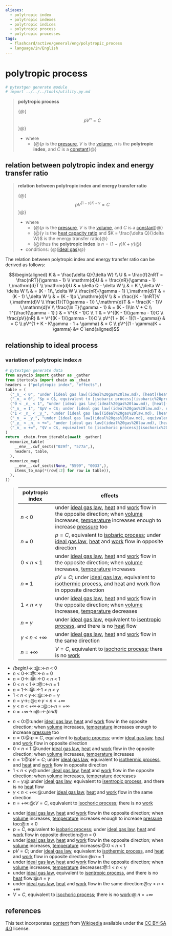 ```yaml
---
aliases:
  - polytropic index
  - polytropic indexes
  - polytropic indices
  - polytropic process
  - polytropic processes
tags:
  - flashcard/active/general/eng/polytropic_process
  - language/in/English
---
```


# polytropic process

```Python
# pytextgen generate module
# import ../../../tools/utility.py.md
```

> __polytropic process__
>
> {@{$$pV^n = C$$}@}
>
> - where
>   - {@{$p$ is the [pressure](pressure.md), $V$ is the [volume](volume.md), $n$ is the __polytropic index__, and $C$ is a [constant](constant%20(mathematics).md)}@} <!--SR:!2028-01-29,1169,350!2027-10-20,1091,350-->

## relation between polytropic index and energy transfer ratio

> __relation between polytropic index and energy transfer ratio__
>
> {@{$$pV^{(1 - \gamma)K + \gamma} = C$$}@}
>
> - where
>   - {@{$p$ is the [pressure](pressure.md), $V$ is the [volume](volume.md), and $C$ is a [constant](constant%20(mathematics).md)}@}
>   - {@{$\gamma$ is the [heat capacity ratio](heat%20capacity%20ratio.md) and $K = \frac{\delta Q}{\delta W}$ is the energy transfer ratio}@}
>   - {@{thus the __polytropic index__ is $n = (1 - \gamma)K + \gamma$}@}
> - conditions: {@{[ideal gas](ideal%20gas.md)}@} <!--SR:!2025-05-02,107,210!2026-01-30,532,310!2025-09-27,162,270!2025-07-04,414,310!2025-05-20,94,329-->

The relation between polytropic index and energy transfer ratio can be derived as follows:

$$\begin{aligned}
K & = \frac{\delta Q}{\delta W} \\
U & = \frac{f}2nRT = \frac{nRT}{\gamma - 1} \\
\mathrm{d}U & = \frac{nR}{\gamma - 1} \,\mathrm{d}T \\
\mathrm{d}U & = \delta Q - \delta W \\
& = K \,\delta W - \delta W \\
& = (K - 1)\, \delta W \\
\frac{nR}{\gamma - 1} \,\mathrm{d}T & = (K - 1) \,\delta W \\
& = (K - 1)p \,\mathrm{d}V \\
& = \frac{(K - 1)nRT}V \,\mathrm{d}V \\
\frac{1}{T(\gamma - 1)} \,\mathrm{d}T & = \frac{K - 1}V \,\mathrm{d}V \\
\frac{\ln T}{\gamma - 1} & = (K - 1)\ln V + C \\
T^{\frac1{\gamma - 1} } & = V^{K - 1}C \\
T & = V^{(K - 1)(\gamma - 1)}C \\
\frac{pV}{nR} & = V^{(K - 1)(\gamma - 1)}C \\
pV^{1 + (K - 1)(1 - \gamma)} & = C \\
pV^{1 + K - K\gamma - 1 + \gamma} & = C \\
pV^{(1 - \gamma)K + \gamma} &= C
\end{aligned}$$

## relationship to ideal process

### variation of polytropic index _n_

```Python
# pytextgen generate data
from asyncio import gather as _gather
from itertools import chain as _chain
headers = ("polytropic index", "effects",)
table = (
  ("_n_ < 0", "under [ideal gas law](ideal%20gas%20law.md), [heat](heat.md) and [work](work%20(physics).md) flow in the opposite direction; when [volume](volume.md) increases, [temperature](temperature.md) increases enough to increase [pressure](pressure.md) too",),
  ("_n_ = 0", "$p = C$, equivalent to [isobaric process](isobaric%20process.md); under [ideal gas law](ideal%20gas%20law.md), [heat](heat.md) and [work](work%20(physics).md) flow in opposite direction",),
  ("0 < _n_ < 1", "under [ideal gas law](ideal%20gas%20law.md), [heat](heat.md) and [work](work%20(physics).md) flow in the opposite direction; when [volume](volume.md) increases, [temperature](temperature.md) increases",),
  ("_n_ = 1", "$pV = C$; under [ideal gas law](ideal%20gas%20law.md), equivalent to [isothermic process](isothermic%20process.md), and [heat](heat.md) and [work](work%20(physics).md) flow in opposite direction",),
  ("1 < _n_ < _γ_", "under [ideal gas law](ideal%20gas%20law.md), [heat](heat.md) and [work](work%20(physics).md) flow in the opposite direction; when [volume](volume.md) increases, [temperature](temperature.md) decreases",),
  ("_n_ = _γ_", "under [ideal gas law](ideal%20gas%20law.md), equivalent to [isentropic process](isentropic%20process.md), and there is no [heat](heat.md) flow",),
  ("_γ_ < _n_ < +∞", "under [ideal gas law](ideal%20gas%20law.md), [heat](heat.md) and [work](work%20(physics).md) flow in the same direction",),
  ("_n_ = +∞", "$V = C$, equivalent to [isochoric process](isochoric%20process.md); there is no [work](work%20(physics).md)",),
)
return _chain.from_iterable(await _gather(
  memorize_table(
    __env__.cwf_sects("029f", "577a",),
    headers, table,
  ),
  memorize_map(
    __env__.cwf_sects(None, "5599", "0033",),
    items_to_map(*(row[:2] for row in table)),
  ),
))
```

<!--pytextgen generate section="029f"--><!-- The following content is generated at 2024-09-13T23:15:48.061046+08:00. Any edits will be overridden! -->

> | polytropic index | effects |
> |-|-|
> | _n_ < 0 | under [ideal gas law](ideal%20gas%20law.md), [heat](heat.md) and [work](work%20(physics).md) flow in the opposite direction; when [volume](volume.md) increases, [temperature](temperature.md) increases enough to increase [pressure](pressure.md) too |
> | _n_ = 0 | $p = C$, equivalent to [isobaric process](isobaric%20process.md); under [ideal gas law](ideal%20gas%20law.md), [heat](heat.md) and [work](work%20(physics).md) flow in opposite direction |
> | 0 < _n_ < 1 | under [ideal gas law](ideal%20gas%20law.md), [heat](heat.md) and [work](work%20(physics).md) flow in the opposite direction; when [volume](volume.md) increases, [temperature](temperature.md) increases |
> | _n_ = 1 | $pV = C$; under [ideal gas law](ideal%20gas%20law.md), equivalent to [isothermic process](isothermic%20process.md), and [heat](heat.md) and [work](work%20(physics).md) flow in opposite direction |
> | 1 < _n_ < _γ_ | under [ideal gas law](ideal%20gas%20law.md), [heat](heat.md) and [work](work%20(physics).md) flow in the opposite direction; when [volume](volume.md) increases, [temperature](temperature.md) decreases |
> | _n_ = _γ_ | under [ideal gas law](ideal%20gas%20law.md), equivalent to [isentropic process](isentropic%20process.md), and there is no [heat](heat.md) flow |
> | _γ_ < _n_ < +∞ | under [ideal gas law](ideal%20gas%20law.md), [heat](heat.md) and [work](work%20(physics).md) flow in the same direction |
> | _n_ = +∞ | $V = C$, equivalent to [isochoric process](isochoric%20process.md); there is no [work](work%20(physics).md) |

<!--/pytextgen-->

<!--pytextgen generate section="577a"--><!-- The following content is generated at 2024-01-04T20:17:52.495477+08:00. Any edits will be overridden! -->

- _(begin)_→::@::←_n_ < 0 <!--SR:!2026-11-20,814,330!2027-07-10,931,330-->
- _n_ < 0→::@::←_n_ = 0 <!--SR:!2027-07-09,1009,350!2026-01-18,582,330-->
- _n_ = 0→::@::←0 < _n_ < 1 <!--SR:!2028-03-12,1203,350!2028-10-03,1360,350-->
- 0 < _n_ < 1→::@::←_n_ = 1 <!--SR:!2027-12-03,1125,350!2026-03-09,569,310-->
- _n_ = 1→::@::←1 < _n_ < _γ_ <!--SR:!2028-01-23,1164,350!2027-06-15,991,350-->
- 1 < _n_ < _γ_→::@::←_n_ = _γ_ <!--SR:!2027-09-05,1055,350!2027-09-18,1065,350-->
- _n_ = _γ_→::@::←_γ_ < _n_ < +∞ <!--SR:!2027-08-31,970,330!2027-10-25,1095,350-->
- _γ_ < _n_ < +∞→::@::←_n_ = +∞ <!--SR:!2027-12-08,1128,350!2028-02-23,1189,350-->
- _n_ = +∞→::@::←_(end)_ <!--SR:!2028-02-16,1183,350!2027-07-08,1009,350-->

<!--/pytextgen-->

<!--pytextgen generate section="5599"--><!-- The following content is generated at 2024-09-13T23:15:48.088970+08:00. Any edits will be overridden! -->

- _n_ < 0:@:under [ideal gas law](ideal%20gas%20law.md), [heat](heat.md) and [work](work%20(physics).md) flow in the opposite direction; when [volume](volume.md) increases, [temperature](temperature.md) increases enough to increase [pressure](pressure.md) too <!--SR:!2027-04-21,862,290-->
- _n_ = 0:@:$p = C$, equivalent to [isobaric process](isobaric%20process.md); under [ideal gas law](ideal%20gas%20law.md), [heat](heat.md) and [work](work%20(physics).md) flow in opposite direction <!--SR:!2027-08-01,1027,350-->
- 0 < _n_ < 1:@:under [ideal gas law](ideal%20gas%20law.md), [heat](heat.md) and [work](work%20(physics).md) flow in the opposite direction; when [volume](volume.md) increases, [temperature](temperature.md) increases <!--SR:!2026-11-01,605,250-->
- _n_ = 1:@:$pV = C$; under [ideal gas law](ideal%20gas%20law.md), equivalent to [isothermic process](isothermic%20process.md), and [heat](heat.md) and [work](work%20(physics).md) flow in opposite direction <!--SR:!2027-05-14,892,330-->
- 1 < _n_ < _γ_:@:under [ideal gas law](ideal%20gas%20law.md), [heat](heat.md) and [work](work%20(physics).md) flow in the opposite direction; when [volume](volume.md) increases, [temperature](temperature.md) decreases <!--SR:!2025-07-06,213,250-->
- _n_ = _γ_:@:under [ideal gas law](ideal%20gas%20law.md), equivalent to [isentropic process](isentropic%20process.md), and there is no [heat](heat.md) flow <!--SR:!2027-11-17,1112,350-->
- _γ_ < _n_ < +∞:@:under [ideal gas law](ideal%20gas%20law.md), [heat](heat.md) and [work](work%20(physics).md) flow in the same direction <!--SR:!2026-05-24,622,310-->
- _n_ = +∞:@:$V = C$, equivalent to [isochoric process](isochoric%20process.md); there is no [work](work%20(physics).md) <!--SR:!2027-11-16,1112,350-->

<!--/pytextgen-->

<!--pytextgen generate section="0033"--><!-- The following content is generated at 2024-09-13T23:15:48.105926+08:00. Any edits will be overridden! -->

- under [ideal gas law](ideal%20gas%20law.md), [heat](heat.md) and [work](work%20(physics).md) flow in the opposite direction; when [volume](volume.md) increases, [temperature](temperature.md) increases enough to increase [pressure](pressure.md) too:@:_n_ < 0 <!--SR:!2027-03-29,858,330-->
- $p = C$, equivalent to [isobaric process](isobaric%20process.md); under [ideal gas law](ideal%20gas%20law.md), [heat](heat.md) and [work](work%20(physics).md) flow in opposite direction:@:_n_ = 0 <!--SR:!2027-09-18,1065,350-->
- under [ideal gas law](ideal%20gas%20law.md), [heat](heat.md) and [work](work%20(physics).md) flow in the opposite direction; when [volume](volume.md) increases, [temperature](temperature.md) increases:@:0 < _n_ < 1 <!--SR:!2027-06-18,916,330-->
- $pV = C$; under [ideal gas law](ideal%20gas%20law.md), equivalent to [isothermic process](isothermic%20process.md), and [heat](heat.md) and [work](work%20(physics).md) flow in opposite direction:@:_n_ = 1 <!--SR:!2028-04-16,1230,350-->
- under [ideal gas law](ideal%20gas%20law.md), [heat](heat.md) and [work](work%20(physics).md) flow in the opposite direction; when [volume](volume.md) increases, [temperature](temperature.md) decreases:@:1 < _n_ < _γ_ <!--SR:!2026-04-02,582,310-->
- under [ideal gas law](ideal%20gas%20law.md), equivalent to [isentropic process](isentropic%20process.md), and there is no [heat](heat.md) flow:@:_n_ = _γ_ <!--SR:!2028-09-09,1344,350-->
- under [ideal gas law](ideal%20gas%20law.md), [heat](heat.md) and [work](work%20(physics).md) flow in the same direction:@:_γ_ < _n_ < +∞ <!--SR:!2026-10-30,664,270-->
- $V = C$, equivalent to [isochoric process](isochoric%20process.md); there is no [work](work%20(physics).md):@:_n_ = +∞ <!--SR:!2027-07-31,1026,350-->

<!--/pytextgen-->

## references

This text incorporates [content](https://en.wikipedia.org/wiki/polytropic_process) from [Wikipedia](Wikipedia.md) available under the [CC BY-SA 4.0](https://creativecommons.org/licenses/by-sa/4.0/) license.
